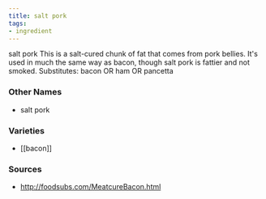```yaml
---
title: salt pork
tags:
- ingredient
---
```

salt pork This is a salt-cured chunk of fat that comes from pork bellies. It's used in much the same way as bacon, though salt pork is fattier and not smoked. Substitutes: bacon OR ham OR pancetta

### Other Names

* salt pork

### Varieties

* [[bacon]]

### Sources
* http://foodsubs.com/MeatcureBacon.html
